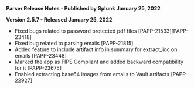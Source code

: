 **Parser Release Notes - Published by Splunk January 25, 2022**


**Version 2.5.7 - Released January 25, 2022**

* Fixed bugs related to password protected pdf files [PAPP-21533][PAPP-23418]
* Fixed bug related to parsing emails [PAPP-21815]
* Added feature to include artifact info in summary for extract_ioc on emails [PAPP-23448]
* Marked the app as FIPS Compliant and added backward compatibility for it [PAPP-23675]
* Enabled extracting base64 images from emails to Vault artifacts [PAPP-22927]
